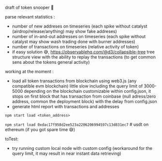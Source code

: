 draft of token snooper 🐶

parse relevant statistics : 
- number of new addreses on timeseries (each spike without catalyst (airdrop/release/anything) may show fake addreses)
- number of in-and-out addresses on timeseries (each spike without catalyst may show wash trading done with burner addresses)
- number of transactions on timeseries (relative activity of token)
- if easy solution 😅, https://observablehq.com/@d3/collapsible-tree tree structure view with the ability to replay the transactions (to get common sens about the tokens general activity)


working at the moment :
- load all token transactions from blockchain using web3.js (any compatible evm blockchain) little slow including the query limit of 3000-5000 depending on the blockchain customizable within config.json, it stops on first block that has transaction from coinbase (null adress/zero address, common the deployment block) with the delay from config.json
- generate html report with transactions and addresses


``` npm start load <token_address> ```

``` npm start load 0xdac17f958d2ee523a2206206994597c13d831ec7 ``` # usdt on ethereum (if you got spare time 😅)


toTest: 
- try running custom local node with custom config (workaround for the query limit, it may result in near instant data retrieving)
